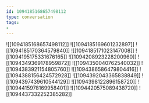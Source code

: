 ```yaml
---
id: 1094185168657498112
type: conversation
tags:
- 
---
```

![[1094185168657498112]]
![[1094185169601232897]]
![[1094185170364579840]]
![[1094185171023147008]]
![[1094195175331676165]]
![[1094208923228200960]]
![[1094349369178959872]]
![[1094350040762540032]]
![[1094383921154805760]]
![[1094386586479804416]]
![[1094388156424572928]]
![[1094392043365838849]]
![[1094397439610544129]]
![[1094398122896158720]]
![[1094415978169958401]]
![[1094420575089438720]]
![[1094437332252385282]]

